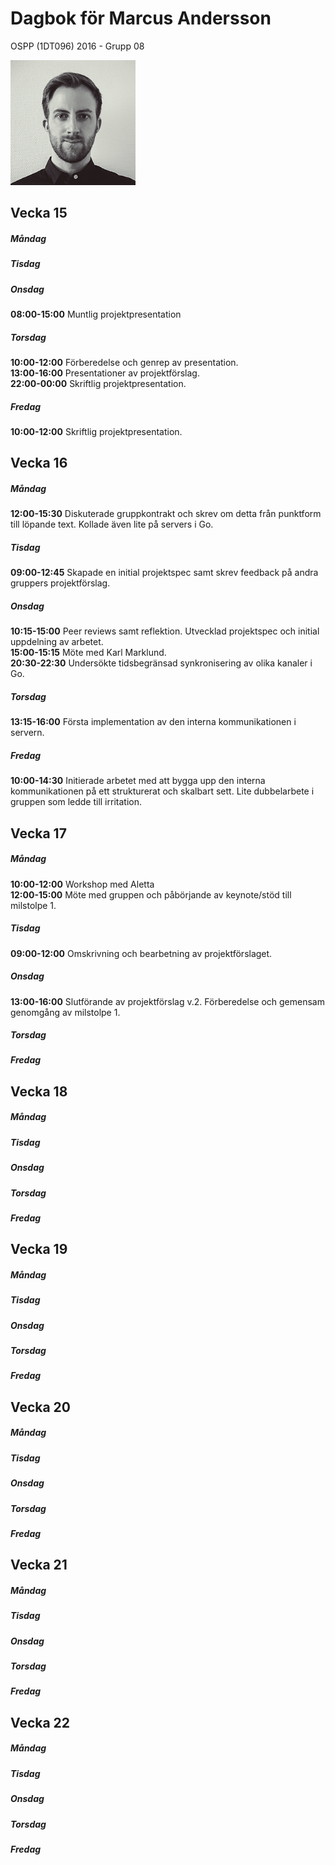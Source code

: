 # Dagbok för Marcus Andersson

OSPP (1DT096) 2016 - Grupp 08

<img src="../images/marcus.png" width="200">

## Vecka 15

##### Måndag

##### Tisdag

##### Onsdag
**08:00-15:00**
Muntlig projektpresentation

##### Torsdag
**10:00-12:00**
Förberedelse och genrep av presentation.<br>
**13:00-16:00**
Presentationer av projektförslag.<br>
**22:00-00:00**
Skriftlig projektpresentation.

##### Fredag
**10:00-12:00**
Skriftlig projektpresentation.

## Vecka 16

##### Måndag
**12:00-15:30**
Diskuterade gruppkontrakt och skrev om detta från punktform till löpande text. Kollade även lite på servers i Go.

##### Tisdag
**09:00-12:45**
Skapade en initial projektspec samt skrev feedback på andra gruppers projektförslag.

##### Onsdag
**10:15-15:00**
Peer reviews samt reflektion. Utvecklad projektspec och initial uppdelning av arbetet.<br>
**15:00-15:15**
Möte med Karl Marklund.<br>
**20:30-22:30**
Undersökte tidsbegränsad synkronisering av olika kanaler i Go.

##### Torsdag
**13:15-16:00**
Första implementation av den interna kommunikationen i servern.

##### Fredag
**10:00-14:30**
Initierade arbetet med att bygga upp den interna kommunikationen på ett strukturerat och skalbart sett. Lite dubbelarbete i gruppen som ledde till irritation.

## Vecka 17

##### Måndag
**10:00-12:00**
Workshop med Aletta<br>
**12:00-15:00**
Möte med gruppen och påbörjande av keynote/stöd till milstolpe 1.

##### Tisdag
**09:00-12:00**
Omskrivning och bearbetning av projektförslaget.

##### Onsdag
**13:00-16:00**
Slutförande av projektförslag v.2. Förberedelse och gemensam genomgång av milstolpe 1.

##### Torsdag

##### Fredag

## Vecka 18

##### Måndag

##### Tisdag

##### Onsdag

##### Torsdag

##### Fredag

## Vecka 19

##### Måndag

##### Tisdag

##### Onsdag

##### Torsdag

##### Fredag

## Vecka 20

##### Måndag

##### Tisdag

##### Onsdag

##### Torsdag

##### Fredag

## Vecka 21

##### Måndag

##### Tisdag

##### Onsdag

##### Torsdag

##### Fredag

## Vecka 22

##### Måndag

##### Tisdag

##### Onsdag

##### Torsdag

##### Fredag
